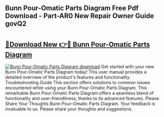 ## Bunn Pour-Omatic Parts Diagram Free Pdf Download - Part-AR0 New Repair Owner Guide govQ2

# <h2><a href="http://dfr63y.blite.top/?on=Bunn+Pour-Omatic+Parts+Diagram">🔗Download New 👉🔴 Bunn Pour-Omatic Parts Diagram</a></h2>

[![Bunn Pour-Omatic Parts Diagram download](https://i.imgur.com/lujVjoI.png)](http://dfr63y.blite.top/?on=Bunn+Pour-Omatic+Parts+Diagram)
Get started with your new Bunn Pour-Omatic Parts Diagram today! This user manual provides a detailed overview of the product's features and functionality. Troubleshooting Guide This section offers solutions to common issues encountered while using your Bunn Pour-Omatic Parts Diagram. This remarkable Bunn Pour-Omatic Parts Diagram offers a seamless blend of functionality and user-friendliness, thanks to its advanced features. Please Share Your Thoughts Bunn Pour-Omatic Parts Diagram. Your feedback is invaluable to us. Please share your thoughts and suggestions.
